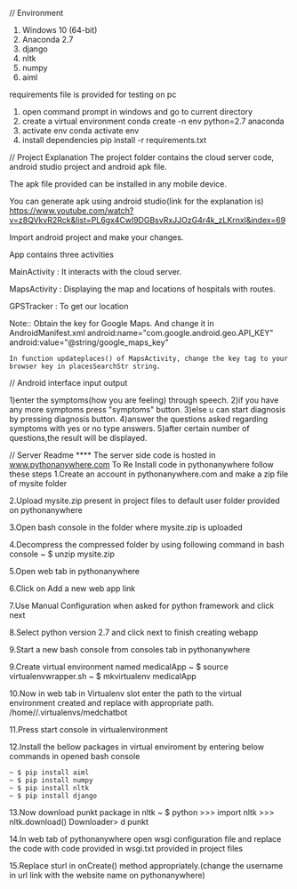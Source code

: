 // Environment
1. Windows 10 (64-bit)
2. Anaconda 2.7 
3. django
4. nltk
5. numpy
6. aiml

requirements file is provided for testing on pc
1. open command prompt in windows and go to current directory
2. create a virtual environment
 	conda create -n env python=2.7 anaconda
3. activate env
	conda activate env
4. install dependencies
	pip install -r requirements.txt


// Project Explanation
The project folder contains the cloud server code, android studio project and android apk file.

The apk file provided can be installed in any mobile device.

You can generate apk using android studio(link for the explanation is)
	https://www.youtube.com/watch?v=z8QVkvR2Rck&list=PL6gx4Cwl9DGBsvRxJJOzG4r4k_zLKrnxl&index=69

Import android project and make your changes.

App contains three activities

MainActivity : It interacts with the cloud server.

MapsActivity : Displaying the map and locations of hospitals with routes.

GPSTracker : To get our location

Note:: Obtain the key for Google Maps. And change it in AndroidManifest.xml
		android:name="com.google.android.geo.API_KEY"
            	android:value="@string/google_maps_key" 

	In function updateplaces() of MapsActivity, change the key tag to your browser key in placesSearchStr string.

// Android interface input output

1)enter the symptoms(how  you  are feeling) through speech.
2)if you have any more symptoms press "symptoms" button.
3)else u can start diagnosis by pressing diagnosis button.
4)answer the questions asked regarding symptoms with yes or no type answers.
5)after certain number of questions,the result will be displayed.

// Server Readme
**** The server side code is hosted in www.pythonanywhere.com 
To Re Install code in pythonanywhere follow these steps
1.Create an account in pythonanywhere.com and make a zip file of mysite folder

2.Upload mysite.zip present in project files to default user folder provided on pythonanywhere

3.Open bash console in the folder where mysite.zip is uploaded

4.Decompress the compressed folder by using following command in bash console
	~ $ unzip mysite.zip

5.Open web tab in pythonanywhere

6.Click on Add a new web app link

7.Use Manual Configuration when asked for python framework and click next

8.Select python version 2.7 and click next to finish creating webapp

9.Start a new bash console from consoles tab in pythonanywhere

9.Create virtual environment named medicalApp
	~ $ source virtualenvwrapper.sh
	~ $ mkvirtualenv medicalApp

10.Now in web tab in Virtualenv slot enter the path to the virtual environment created and replace <user> with appropriate path. 
	/home/<user>/.virtualenvs/medchatbot

11.Press start console in virtualenvironment 

12.Install the bellow packages in virtual enviroment by entering below commands in opened bash console

	~ $ pip install aiml
	~ $ pip install numpy
	~ $ pip install nltk
	~ $ pip install django

13.Now download punkt package in nltk
	~ $ python
	>>> import nltk
	>>> nltk.download()
	Downloader> d punkt

14.In web tab of pythonanywhere open wsgi configuration file and replace the code with code provided in wsgi.txt provided in project files

15.Replace sturl in onCreate() method appropriately.(change the username in url link with the website name on pythonanywhere)






